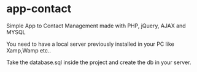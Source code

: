 # app-contact
Simple App to Contact Management made with PHP, jQuery, AJAX and MYSQL

You need to have a local server previously installed in your PC like Xamp,Wamp etc..

Take the database.sql inside the project and create the db in your server.
